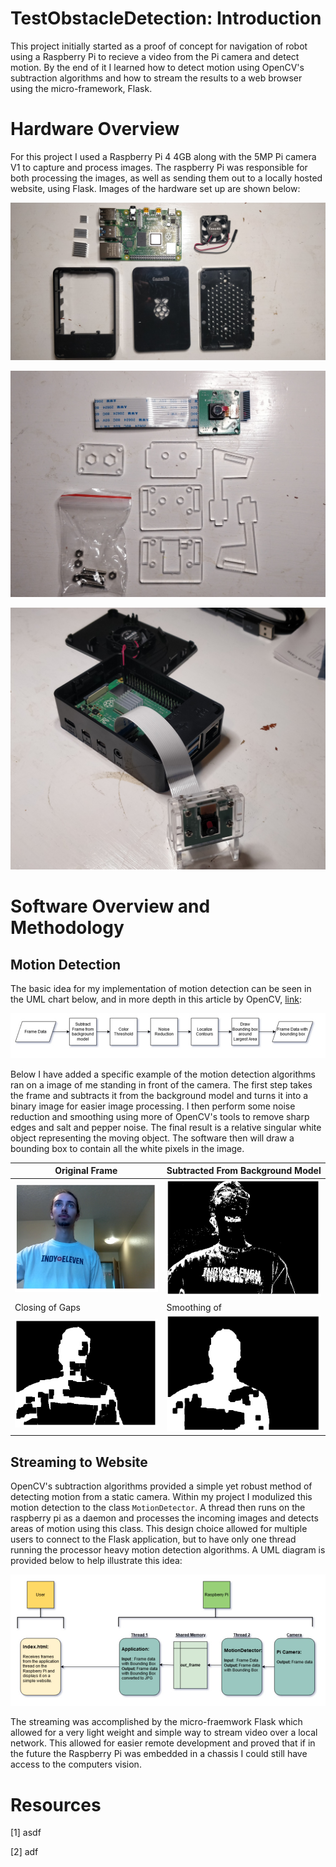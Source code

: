 # TestObstacleDetection: Introduction
This project initially started as a proof of concept for navigation of robot using a Raspberry Pi to recieve a video from the Pi camera and detect motion. By the end of it I learned how to detect motion using OpenCV's subtraction algorithms and how to stream the results to a web browser using the micro-framework, Flask.

# Hardware Overview
For this project I used a Raspberry Pi 4 4GB along with the 5MP Pi camera V1 to capture and process images. The raspberry Pi was responsible for both processing the images, as well as sending them out to a locally hosted website, using Flask. Images of the hardware set up are shown below: 

![ras_pi_setup](Docs/case_picture.jpg)


![ras_pi_camera_setup](Docs/camera_picture.jpg)


![complete_setup](Docs/final_setup.jpg)

# Software Overview and Methodology

## Motion Detection
The basic idea for my implementation of motion detection can be seen in the UML chart below, and in more depth in this article by OpenCV, [link](https://opencv-python-tutroals.readthedocs.io/en/latest/py_tutorials/py_video/py_bg_subtraction/py_bg_subtraction.html#):

![image_processing_uml](Docs/image_processing_uml.jpg)

Below I have added a specific example of the motion detection algorithms ran on a image of me standing in front of the camera. The first step takes the frame and subtracts it from the background model and turns it into a binary image for easier image processing. I then perform some noise reduction and smoothing using more of OpenCV's tools to remove sharp edges and salt and pepper noise. The final result is a relative singular white object representing the moving object. The software then will draw a bounding box to contain all the white pixels in the image. 

|Original Frame| Subtracted From Background Model|
|--|--|
![original_image](Docs/original_frame.PNG) | ![subtraction_image](Docs/apply_background_model_subtraction.PNG) |
|Closing of Gaps|Smoothing of |
![original_image](Docs/morph_close_image.PNG) | ![original_image](Docs/median_blur_snapshot.PNG) 

## Streaming to Website
OpenCV's subtraction algorithms provided a simple yet robust method of detecting motion from a static camera. Within my project I modulized this motion detection to the class `MotionDetector`. A thread then runs on the raspberry pi as a daemon and processes the incoming images and detects areas of motion using this class. This design choice allowed for multiple users to connect to the Flask application, but to have only one thread running the processor heavy motion detection algorithms. A UML diagram is provided below to help illustrate this idea:

![multi_thread_uml](Docs/data_flow.jpg)

The streaming was accomplished by the micro-fraemwork Flask which allowed for a very light weight and simple way to stream video over a local network. This allowed for easier remote development and proved that if in the future the Raspberry Pi was embedded in a chassis I could still have access to the computers vision. 

# Resources

[1] asdf

[2] adf

